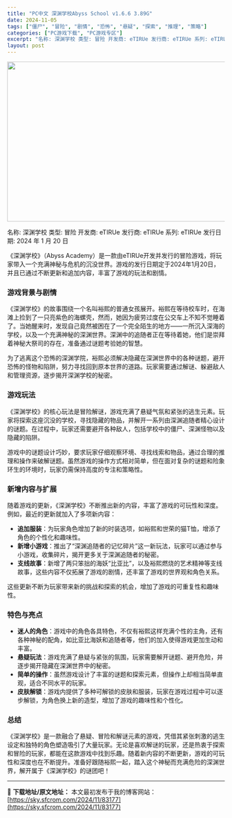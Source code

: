 ```yaml
---
title: "PC中文 深渊学校Abyss School v1.6.6 3.89G"
date: 2024-11-05
tags: ["僵尸", "冒险", "剧情", "恐怖", "悬疑", "探索", "推理", "策略"]
categories: ["PC游戏下载", "PC游戏专区"]
excerpt: "名称: 深渊学校 类型: 冒险 开发商: eTIRUe 发行商: eTIRUe 系列: eTIRUe 发行日期: 2024 年 1 月 20 日 《深渊学校》（Abyss Academy）是一款由eTIRUe开发并发行的冒险游戏，将玩家带入一个充满神秘与危机的沉没世界。游戏的发行日期定于2024年1&hellip;"
layout: post
---
```


<img class="aligncenter size-full wp-image-83178" src="https://sky.sfcrom.com/wp-content/uploads/2024/11/2024110503163823.webp" alt="" width="660" height="370" />

名称: 深渊学校
类型: 冒险
开发商: eTIRUe
发行商: eTIRUe
系列: eTIRUe
发行日期: 2024 年 1 月 20 日

《深渊学校》（Abyss Academy）是一款由eTIRUe开发并发行的冒险游戏，将玩家带入一个充满神秘与危机的沉没世界。游戏的发行日期定于2024年1月20日，并且已通过不断更新和追加内容，丰富了游戏的玩法和剧情。
<h3>游戏背景与剧情</h3>
《深渊学校》的故事围绕一个名叫裕熙的普通女孩展开。裕熙在等待校车时，在海滩上捡到了一只亮紫色的海螺壳，然而，她因为疲劳过度在公交车上不知不觉睡着了。当她醒来时，发现自己竟然被困在了一个完全陌生的地方——一所沉入深海的学校，以及一个充满神秘的深渊世界。深渊中的追随者正在等待着她，他们是崇拜着神秘大祭司的存在，准备通过谜题考验她的智慧。

为了逃离这个恐怖的深渊学院，裕熙必须解决隐藏在深渊世界中的各种谜题，避开恐怖的怪物和陷阱，努力寻找回到原本世界的道路。玩家需要通过解谜、躲避敌人和管理资源，逐步揭开深渊学校的秘密。
<h3>游戏玩法</h3>
《深渊学校》的核心玩法是冒险解谜，游戏充满了悬疑气氛和紧张的逃生元素。玩家将探索这座沉没的学校，寻找隐藏的物品，并解开一系列由深渊追随者精心设计的谜题。在过程中，玩家还需要避开各种敌人，包括学校中的僵尸、深渊怪物以及隐藏的陷阱。

游戏中的谜题设计巧妙，要求玩家仔细观察环境、寻找线索和物品，通过合理的推理和操作来破解谜题。虽然游戏的操作方式相对简单，但在面对复杂的谜题和险象环生的环境时，玩家仍需保持高度的专注和策略性。
<h3>新增内容与扩展</h3>
随着游戏的更新，《深渊学校》不断推出新的内容，丰富了游戏的可玩性和深度。例如，最近的更新就加入了多项新内容：
<ul>
 	<li><strong>追加服装</strong>：为玩家角色增加了新的时装选项，如裕熙和世荣的猫T恤，增添了角色的个性化和趣味性。</li>
 	<li><strong>新增小游戏</strong>：推出了“深渊追随者的记忆碎片”这一新玩法，玩家可以通过参与小游戏，收集碎片，揭开更多关于深渊追随者的秘密。</li>
 	<li><strong>支线故事</strong>：新增了两只笨拙的海妖“比亚比”，以及裕熙燃烧的艺术精神等支线故事，这些内容不仅拓展了游戏的剧情，还丰富了游戏的世界观和角色关系。</li>
</ul>
这些更新不断为玩家带来新的挑战和探索的机会，增加了游戏的可重复性和趣味性。
<h3>特色与亮点</h3>
<ul>
 	<li><strong>迷人的角色</strong>：游戏中的角色各具特色，不仅有裕熙这样充满个性的主角，还有各种神秘的配角，如比亚比海妖和追随者等，他们的加入使得游戏更加生动和丰富。</li>
 	<li><strong>悬疑玩法</strong>：游戏充满了悬疑与紧张的氛围，玩家需要解开谜题、避开危险，并逐步揭开隐藏在深渊世界中的秘密。</li>
 	<li><strong>简单的操作</strong>：虽然游戏设计了丰富的谜题和探索元素，但操作上却相当简单直观，适合不同水平的玩家。</li>
 	<li><strong>皮肤解锁</strong>：游戏内提供了多种可解锁的皮肤和服装，玩家在游戏过程中可以逐步解锁，为角色换上新的造型，增加了游戏的趣味性和个性化。</li>
</ul>
<h3>总结</h3>
《深渊学校》是一款融合了悬疑、冒险和解谜元素的游戏，凭借其紧张刺激的逃生设定和独特的角色塑造吸引了大量玩家。无论是喜欢解谜的玩家，还是热衷于探索和冒险的玩家，都能在这款游戏中找到乐趣。随着新内容的不断更新，游戏的可玩性和深度也在不断提升。准备好跟随裕熙一起，踏入这个神秘而充满危险的深渊世界，解开属于《深渊学校》的谜团吧！

---
📖 **下载地址/原文地址：** 本文最初发布于我的博客网站：[https://sky.sfcrom.com/2024/11/83177](https://sky.sfcrom.com/2024/11/83177)

